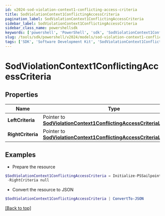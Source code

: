 ```yaml
---
id: v2024-sod-violation-context1-conflicting-access-criteria
title: SodViolationContext1ConflictingAccessCriteria
pagination_label: SodViolationContext1ConflictingAccessCriteria
sidebar_label: SodViolationContext1ConflictingAccessCriteria
sidebar_class_name: powershellsdk
keywords: ['powershell', 'PowerShell', 'sdk', 'SodViolationContext1ConflictingAccessCriteria', 'V2024SodViolationContext1ConflictingAccessCriteria'] 
slug: /tools/sdk/powershell/v2024/models/sod-violation-context1-conflicting-access-criteria
tags: ['SDK', 'Software Development Kit', 'SodViolationContext1ConflictingAccessCriteria', 'V2024SodViolationContext1ConflictingAccessCriteria']
---
```



# SodViolationContext1ConflictingAccessCriteria

## Properties

Name | Type | Description | Notes
------------ | ------------- | ------------- | -------------
**LeftCriteria** |  Pointer to [**SodViolationContext1ConflictingAccessCriteriaLeftCriteria**](sod-violation-context1-conflicting-access-criteria-left-criteria) |  | [optional] 
**RightCriteria** |  Pointer to [**SodViolationContext1ConflictingAccessCriteriaLeftCriteria**](sod-violation-context1-conflicting-access-criteria-left-criteria) |  | [optional] 

## Examples

- Prepare the resource
```powershell
$SodViolationContext1ConflictingAccessCriteria = Initialize-PSSailpoint.V2024SodViolationContext1ConflictingAccessCriteria  -LeftCriteria null `
 -RightCriteria null
```

- Convert the resource to JSON
```powershell
$SodViolationContext1ConflictingAccessCriteria | ConvertTo-JSON
```


[[Back to top]](#) 

